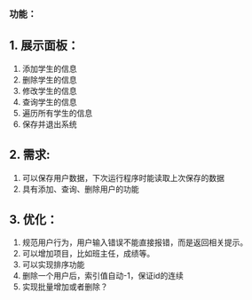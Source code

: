 ### 功能：
 
## 1. 展示面板：
 1. 添加学生的信息
 2. 删除学生的信息
 3. 修改学生的信息
 4. 查询学生的信息
 5. 遍历所有学生的信息
 6. 保存并退出系统
 
## 2. 需求:
 1. 可以保存用户数据，下次运行程序时能读取上次保存的数据
 2. 具有添加、查询、删除用户的功能
 
## 3. 优化：
 1. 规范用户行为，用户输入错误不能直接报错，而是返回相关提示。
 2. 可以增加项目，比如班主任，成绩等。
 3. 可以实现排序功能
 4. 删除一个用户后，索引值自动-1，保证id的连续
 5. 实现批量增加或者删除？
